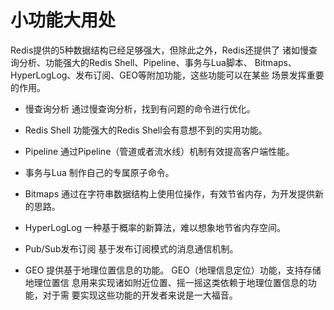 # 小功能大用处

Redis提供的5种数据结构已经足够强大，但除此之外，Redis还提供了
诸如慢查询分析、功能强大的Redis Shell、Pipeline、事务与Lua脚本、
Bitmaps、HyperLogLog、发布订阅、GEO等附加功能，这些功能可以在某些
场景发挥重要的作用。

* 慢查询分析
通过慢查询分析，找到有问题的命令进行优化。

* Redis Shell
功能强大的Redis Shell会有意想不到的实用功能。

* Pipeline
通过Pipeline（管道或者流水线）机制有效提高客户端性能。

* 事务与Lua
制作自己的专属原子命令。

* Bitmaps
通过在字符串数据结构上使用位操作，有效节省内存，为开发提供新的思路。

* HyperLogLog
一种基于概率的新算法，难以想象地节省内存空间。

* Pub/Sub发布订阅
基于发布订阅模式的消息通信机制。

* GEO
提供基于地理位置信息的功能。
GEO（地理信息定位）功能，支持存储地理位置信
息用来实现诸如附近位置、摇一摇这类依赖于地理位置信息的功能，对于需
要实现这些功能的开发者来说是一大福音。
